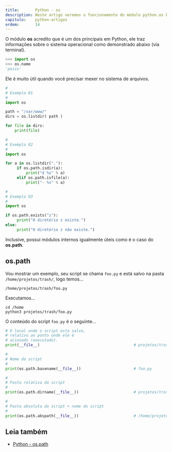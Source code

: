 ```yaml
---
title:       Python - os
description: Neste artigo veremos o funcionamento do módulo python.os bem como as funções listdir(), exists(), isdir(), isfile()
capitulo:    python-artigos
ordem:       14
---
```


O módulo __os__ acredito que é um dos principais em Python, ele traz informações sobre o sistema operacional como 
demonstrado abaixo (via terminal).

```python
>>> import os
>>> os.name
'posix'
```

Ele é muito útil quando você precisar mexer no sistema de arquivos.

```python
#
# Exemplo 01
#
import os

path = "/var/www/"
dirs = os.listdir( path )

for file in dirs:
    print(file)
```

```python
#
# Exemplo 02
#
import os

for a in os.listdir("."):
     if os.path.isdir(a):
         print("d %s" % a)
     elif os.path.isfile(a):
         print("- %s" % a)
```

```python
#
# Exemplo 03
#
import os

if os.path.exists("z"):
     print("O diretório z existe.")
else:
     print("O diretório z não existe.")
```


Inclusive, possui módulos internos igualmente úteis como é o caso do __os.path__.


os.path
---

Vou mostrar um exemplo, seu script se chama `foo.py` e está salvo na pasta `/home/projetos/trash/`, logo temos...

    /home/projetos/trash/foo.py

Executamos...

    cd /home
    python3 projetos/trash/foo.py

O conteúdo do script `foo.py` é o seguinte...

```python
# O local onde o script esta salvo,
# relativo ao ponto onde ele é
# acionado (executado).
print(__file__)                                         # projetos/trash/foo.py

#
# Nome do script
#
print(os.path.basename(__file__))                       # foo.py

#
# Pasta relativa do script
#
print(os.path.dirname(__file__))                        # projetos/trash

#
# Pasta absoluta do script + nome do script
#
print(os.path.abspath(__file__))                        # /home/projetos/trash/foo.py
```



Leia também
---

- [Python - os.path](/python/os.path/)
